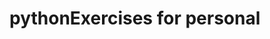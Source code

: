 # pythonExercises for personal

    
                


     
   
       
  
    

    




   

   






































